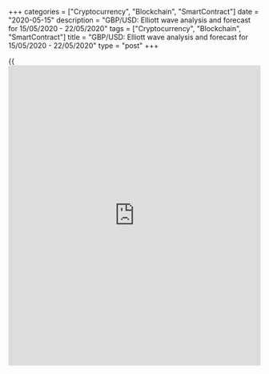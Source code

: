 +++
categories = ["Cryptocurrency", "Blockchain", "SmartContract"]
date = "2020-05-15"
description = "GBP/USD: Elliott wave analysis and forecast for 15/05/2020 - 22/05/2020"
tags = ["Cryptocurrency", "Blockchain", "SmartContract"]
title = "GBP/USD: Elliott wave analysis and forecast for 15/05/2020 - 22/05/2020"
type = "post"
+++

{{<iframe id="large-banner" src="https://www.bounty.group/#slide=23.0" width="100%" height="600" scrolling="no" style="border: 0px solid rgb(216, 221, 230); border-radius: 3px;">}}

May 15, 2020

May 15, 2020

GBP/USD: Elliott wave analysis and forecast for 15/05/2020 –
22/05/2020Alex Geuta

## [GBP/USD][1] is correcting, still likely to fall. Estimated pivot
point is at a level of 1.2469.

 **Main scenario:** consider short positions from corrections below the
level of 1.2469 with a target of 1.2021 – 1.1871.

 **Alternative scenario:** breakout and consolidation above the level of
1.2469 will allow the pair to continue rising to the levels of 1.2728 –
1.3201.

 **Analysis:** Supposedly, the fifth wave of larger degree V finished
developing on the [daily](https://www.fintecher.org/2020/03/03/forex-trading-daily-strategy/) time frame, with wave  (С) of V completed
inside. The first wave (1) is developing on the H4 time frame, with wave
1 of (1) formed and a local correction developing as wave 2 of (1)
inside. Apparently, wave c of 2 is developing on the H1 time frame, with
wave (iii) of c of 2 forming inside. If the presumption is correct, the
price will continue falling to the levels of 1.2021 – 1.1871. The level
of 1.2469 is critical in this scenario as the breakout will enable the
pair to continue rising to the levels of 1.2728 – 1.3201

![LiteForex: GBP/USD: Elliott wave analysis and forecast for 15/05/2020
– 22/05/2020][2]

* * *

![LiteForex: GBP/USD: Elliott wave analysis and forecast for 15/05/2020
– 22/05/2020][3]

* * *

![LiteForex: GBP/USD: Elliott wave analysis and forecast for 15/05/2020
– 22/05/2020][4]

* * *

P.S. Did you like my article? Share it in social networks: it will be
the best “thank you" :)

Ask me questions and comment below. I’ll be glad to answer your
questions and give necessary explanations.

 **Useful links:**

  * I recommend trying to trade with a reliable broker [here][5]. The system allows you to trade by yourself or copy successful traders from all across the globe.
  * Use my promo-code BLOG for getting deposit bonus 50% on LiteForex platform. Just enter this code in the appropriate field while [depositing][6] your trading account.
  * Telegram channel with high-quality analytics, Forex reviews, training articles, and other useful things for traders <t.me/liteforex>

## Price chart of GBPUSD in real time mode

![GBP/USD: Elliott wave analysis and forecast for 15/05/2020 –
22/05/2020][7]

The content of this article reflects the author’s opinion and does not
necessarily reflect the official position of LiteForex. The material
published on this page is provided for informational purposes only and
should not be considered as the provision of investment advice for the
purposes of Directive 2004/39/EC.

Rate this article:

{{value}}

( {{count}} {{title}} )

   1. my.liteforex.com/trading/chart?symbol=GBPUSD
   2. cdn.liteforex.com/cache/uploads/blog_post/wave-analisys/15-05-2020/GBPUSDH1.png?w=30&s=679656f9c97709a405ba375236348c8e
   3. cdn.liteforex.com/cache/uploads/blog_post/wave-analisys/15-05-2020/GBPUSDH4.png?w=30&s=662f66688a86c3fcf91557c27f2289a4
   4. cdn.liteforex.com/cache/uploads/blog_post/wave-analisys/15-05-2020/GBPUSDDaily.png?w=30&s=2858ee7d00c520ef0ad51a62c13d4e30
   5. my.liteforex.com/?category=analysts-opinions&slug=gbpusd-elliott-wave-analysis-and-forecast-for-15052020---22052020&openPopup=%2Fregistration%2Fpopup&utm_source=blog&utm_medium=article&utm_campaign=bonus
   6. my.liteforex.com/deposit/?category=analysts-opinions&slug=gbpusd-elliott-wave-analysis-and-forecast-for-15052020---22052020&promo_code=BLOG&utm_source=blog&utm_medium=article&utm_campaign=bonus
   7. cdn.liteforex.com/cache/uploads/blog_post/wave-analisys/Previews-elliot-waves/gbpusd-elliott-wave-analysis-liteforex-blog-preview.jpeg?q=75&w=1000&s=0d042bd637693ed127c09a44dbcbf42e